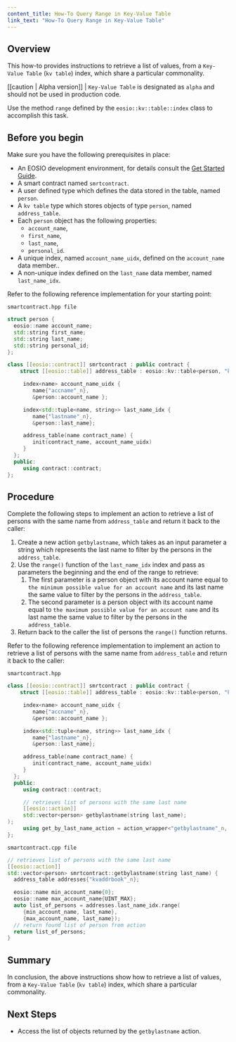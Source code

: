 ```yaml
---
content_title: How-To Query Range in Key-Value Table
link_text: "How-To Query Range in Key-Value Table"
---
```


## Overview

This how-to provides instructions to retrieve a list of values, from a `Key-Value Table` (`kv table`) index, which share a particular commonality.

[[caution | Alpha version]]
| `Key-Value Table` is designated as `alpha` and should not be used in production code.

Use the method `range` defined by the `eosio::kv::table::index` class to accomplish this task.

## Before you begin

Make sure you have the following prerequisites in place:

* An EOSIO development environment, for details consult the [Get Started Guide](https://developers.eos.io/welcome/latest/getting-started-guide/index).
* A smart contract named `smrtcontract`.
* A user defined type which defines the data stored in the table, named `person`.
* A `kv table` type which stores objects of type `person`, named `address_table`.
* Each `person` object has the following properties:
  * `account_name`,
  * `first_name`,
  * `last_name`,
  * `personal_id`.
* A unique index, named `account_name_uidx`, defined on the `account_name` data member..
* A non-unique index defined on the `last_name` data member, named `last_name_idx`.

Refer to the following reference implementation for your starting point:

`smartcontract.hpp file`

```cpp
struct person {
  eosio::name account_name;
  std::string first_name;
  std::string last_name;
  std::string personal_id;
};

class [[eosio::contract]] smrtcontract : public contract {
    struct [[eosio::table]] address_table : eosio::kv::table<person, "kvaddrbook"_n> {

     index<name> account_name_uidx {
        name{"accname"_n},
        &person::account_name };

     index<std::tuple<name, string>> last_name_idx {
        name{"lastname"_n},
        &person::last_name};

     address_table(name contract_name) {
        init(contract_name, account_name_uidx)
     }
  };
  public:
     using contract::contract;
};
```

## Procedure

Complete the following steps to implement an action to retrieve a list of persons with the same name from `address_table` and return it back to the caller:

1. Create a new action `getbylastname`, which takes as an input parameter a string which represents the last name to filter by the persons in the `address_table`.
2. Use the `range()` function of the `last_name_idx` index and pass as parameters the beginning and the end of the range to retrieve:
    1. The first parameter is a person object with its account name equal to `the minimum possible value for an account name` and its last name the same value to filter by the persons in the `address_table`.
    2. The second parameter is a person object with its account name equal to `the maximum possible value for an account name` and its last name the same value to filter by the persons in the `address_table`.
3. Return back to the caller the list of persons the `range()` function returns.

Refer to the following reference implementation to implement an action to retrieve a list of persons with the same name from `address_table` and return it back to the caller:

`smartcontract.hpp`

```cpp
class [[eosio::contract]] smrtcontract : public contract {
    struct [[eosio::table]] address_table : eosio::kv::table<person, "kvaddrbook"_n> {

     index<name> account_name_uidx {
        name{"accname"_n},
        &person::account_name };

     index<std::tuple<name, string>> last_name_idx {
        name{"lastname"_n},
        &person::last_name};

     address_table(name contract_name) {
        init(contract_name, account_name_uidx)
     }
  };
  public:
     using contract::contract;

     // retrieves list of persons with the same last name
     [[eosio::action]]
     std::vector<person> getbylastname(string last_name);
);
     using get_by_last_name_action = action_wrapper<"getbylastname"_n, &smrtcontract::getbylastname>;
};
```

`smartcontract.cpp file`

```cpp
// retrieves list of persons with the same last name
[[eosio::action]]
std::vector<person> smrtcontract::getbylastname(string last_name) {
  address_table addresses{"kvaddrbook"_n};

  eosio::name min_account_name{0};
  eosio::name max_account_name{UINT_MAX};
  auto list_of_persons = addresses.last_name_idx.range(
     {min_account_name, last_name},
     {max_account_name, last_name});
  // return found list of person from action
  return list_of_persons;
}
```

## Summary

In conclusion, the above instructions show how to retrieve a list of values, from a `Key-Value Table` (`kv table`) index, which share a particular commonality.

## Next Steps

* Access the list of objects returned by the `getbylastname` action.
